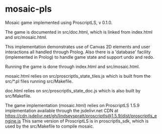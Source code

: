 # mosaic-pls
Mosaic game implemented using ProscriptLS, v 0.1.0.

The game is documented in src/doc.html, which is linked from index.html and src/mosaic.html.

This implementation demonstrates use of Canvas 2D elements and user interactions all handled through Prolog.
Also there is a 'database' facility (implemented in Prolog) to handle game state and support undo and redo.

Running the game is done through index.html and src/mosaic.html.

mosaic.html relies on src/proscriptls_state_tiles.js which is built from the src/*.pl files running src/Makefile.

doc.html relies on src/proscriptls_state_doc.js which is also built by src/Makefile.

The game implementation (mosaic.html) relies on ProscriptLS 1.5.9 implementation available through the jsdelivr.net CDN at
https://cdn.jsdelivr.net/gh/lindseyspratt/proscriptls@1.5.9/dist/proscriptls_engine.js
This same version of ProscriptLS is in proscriptls_sdk, which is used by the src/Makefile to compile mosaic.

